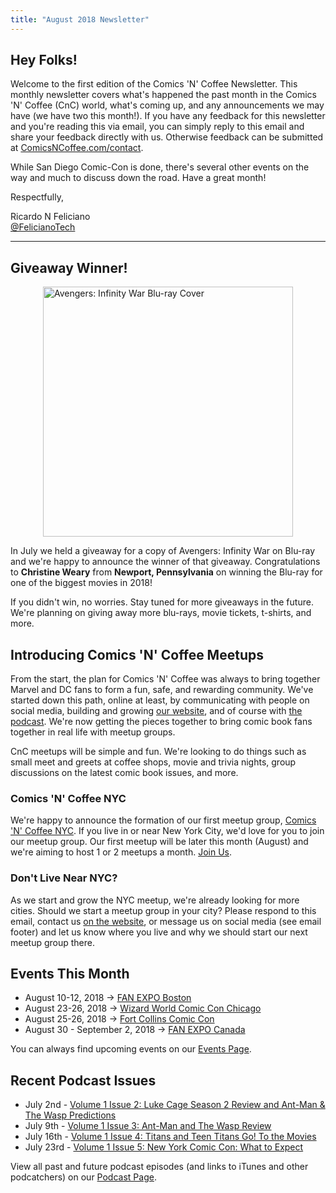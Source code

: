 ```yaml
---
title: "August 2018 Newsletter"
---
```


## Hey Folks!

Welcome to the first edition of the Comics 'N' Coffee Newsletter.
This monthly newsletter covers what's happened the past month in the Comics 'N' Coffee (CnC) world, what's coming up, and any announcements we may have (we have two this month!).
If you have any feedback for this newsletter and you're reading this via email, you can simply reply to this email and share your feedback directly with us.
Otherwise feedback can be submitted at [ComicsNCoffee.com/contact](http://www.ComicsNCoffee.com/contact).

While San Diego Comic-Con is done, there's several other events on the way and much to discuss down the road.
Have a great month!

Respectfully,

Ricardo N Feliciano  
[@FelicianoTech](https://twitter.com/FelicianoTech)

---

## Giveaway Winner!

<img style="display:block;margin:0 auto;max-width:100%;width:400px;" src="/assets/img/giveaways/avengers-infinity-war-blu-ray.png" alt="Avengers: Infinity War Blu-ray Cover" />

In July we held a giveaway for a copy of Avengers: Infinity War on Blu-ray and we're happy to announce the winner of that giveaway.
Congratulations to **Christine Weary** from **Newport, Pennsylvania** on winning the Blu-ray for one of the biggest movies in 2018!

If you didn't win, no worries.
Stay tuned for more giveaways in the future.
We're planning on giving away more blu-rays, movie tickets, t-shirts, and more.


## Introducing Comics 'N' Coffee Meetups

From the start, the plan for Comics 'N' Coffee was always to bring together Marvel and DC fans to form a fun, safe, and rewarding community.
We've started down this path, online at least, by communicating with people on social media, building and growing [our website](https://www.ComicsNCoffee.com), and of course with [the podcast](https://www.comicsncoffee.com/podcast).
We're now getting the pieces together to bring comic book fans together in real life with meetup groups.

CnC meetups will be simple and fun.
We're looking to do things such as small meet and greets at coffee shops, movie and trivia nights, group discussions on the latest comic book issues, and more.

### Comics 'N' Coffee NYC

We're happy to announce the formation of our first meetup group, [Comics 'N' Coffee NYC](https://www.meetup.com/Comics-N-Coffee-NYC/).
If you live in or near New York City, we'd love for you to join our meetup group.
Our first meetup will be later this month (August) and we're aiming to host 1 or 2 meetups a month.
[Join Us](https://www.meetup.com/Comics-N-Coffee-NYC/).

### Don't Live Near NYC?

As we start and grow the NYC meetup, we're already looking for more cities.
Should we start a meetup group in your city? Please respond to this email, contact us [on the website](https://www.comicsncoffee.com/contact), or message us on social media (see email footer) and let us know where you live and why we should start our next meetup group there.


## <span class="far fa-calendar-alt"></span> Events This Month

- August 10-12, 2018 -> [FAN EXPO Boston](https://www.fanexpoboston.com/en/home.html)
- August 23-26, 2018 -> [Wizard World Comic Con Chicago](https://wizardworld.com/comiccon/chicago)
- August 25-26, 2018 -> [Fort Collins Comic Con](https://fococomiccon.com/)
- August 30 - September 2, 2018 -> [FAN EXPO Canada](https://www.fanexpocanada.com/en/home.html)

You can always find upcoming events on our [Events Page](https://www.comicsncoffee.com/events/).


## Recent Podcast Issues

- July 2nd - [Volume 1 Issue 2: Luke Cage Season 2 Review and Ant-Man & The Wasp Predictions](https://www.comicsncoffee.com/podcast/volume-1/issue-2/)
- July 9th - [Volume 1 Issue 3: Ant-Man and The Wasp Review](https://www.comicsncoffee.com/podcast/volume-1/issue-3/)
- July 16th - [Volume 1 Issue 4: Titans and Teen Titans Go! To the Movies](https://www.comicsncoffee.com/podcast/volume-1/issue-4/)
- July 23rd - [Volume 1 Issue 5: New York Comic Con: What to Expect](https://www.comicsncoffee.com/podcast/volume-1/issue-5/)

View all past and future podcast episodes (and links to iTunes and other podcatchers) on our [Podcast Page](https://www.comicsncoffee.com/podcast/).
